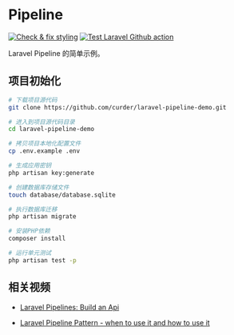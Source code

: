 # Pipeline

[![Check & fix styling](https://github.com/curder/laravel-pipeline-demo/actions/workflows/pint.yml/badge.svg?branch=master)](https://github.com/curder/laravel-pipeline-demo/actions/workflows/pint.yml)
[![Test Laravel Github action](https://github.com/curder/laravel-pipeline-demo/actions/workflows/run-test.yml/badge.svg?branch=master)](https://github.com/curder/laravel-pipeline-demo/actions/workflows/run-test.yml)

Laravel Pipeline 的简单示例。

## 项目初始化

```bash
# 下载项目源代码
git clone https://github.com/curder/laravel-pipeline-demo.git

# 进入到项目源代码目录
cd laravel-pipeline-demo

# 拷贝项目本地化配置文件 
cp .env.example .env

# 生成应用密钥
php artisan key:generate

# 创建数据库存储文件
touch database/database.sqlite

# 执行数据库迁移
php artisan migrate

# 安装PHP依赖
composer install

# 运行单元测试 
php artisan test -p
```

## 相关视频

- [Laravel Pipelines: Build an Api](https://www.youtube.com/watch?v=1RzqbiGVH24)

- [Laravel Pipeline Pattern - when to use it and how to use it](https://www.youtube.com/watch?v=FByQN_d876c)
